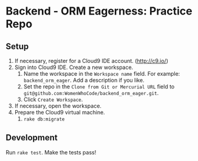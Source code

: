 # Backend - ORM Eagerness: Practice Repo

## Setup

1. If necessary, register for a Cloud9 IDE account. (http://c9.io/)
2. Sign into Cloud9 IDE. Create a new workspace.
    1. Name the workspace in the `Workspace name` field. For example: `backend_orm_eager`. Add a description if you like.
    2. Set the repo in the `Clone from Git or Mercurial URL` field to `git@github.com:WomenWhoCode/backend_orm_eager.git`.
    3. Click `Create Workspace`.
3. If necessary, open the workspace.
4. Prepare the Cloud9 virtual machine.
    1. `rake db:migrate`

## Development

Run `rake test`. Make the tests pass!
